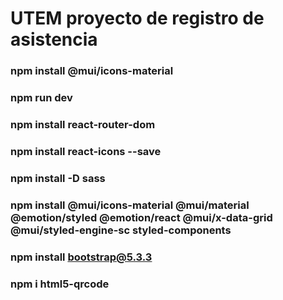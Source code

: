 # UTEM proyecto de registro de asistencia



### npm install @mui/icons-material
### npm run dev
### npm install react-router-dom
### npm install react-icons --save
### npm install -D sass
### npm install @mui/icons-material @mui/material @emotion/styled @emotion/react @mui/x-data-grid @mui/styled-engine-sc styled-components
### npm install bootstrap@5.3.3

### npm i html5-qrcode
